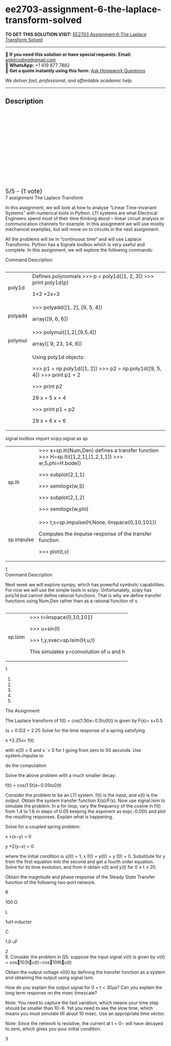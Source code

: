 # ee2703-assignment-6-the-laplace-transform-solved
**TO GET THIS SOLUTION VISIT:** [EE2703 Assignment 6-The Laplace Transform Solved](https://www.ankitcodinghub.com/product/ee2703-assignment-6-the-laplace-transform-solved-2/)


---

📩 **If you need this solution or have special requests:** **Email:** ankitcoding@gmail.com  
📱 **WhatsApp:** +1 419 877 7882  
📄 **Get a quote instantly using this form:** [Ask Homework Questions](https://www.ankitcodinghub.com/services/ask-homework-questions/)

*We deliver fast, professional, and affordable academic help.*

---

<h2>Description</h2>



<div class="kk-star-ratings kksr-auto kksr-align-center kksr-valign-top" data-payload="{&quot;align&quot;:&quot;center&quot;,&quot;id&quot;:&quot;92146&quot;,&quot;slug&quot;:&quot;default&quot;,&quot;valign&quot;:&quot;top&quot;,&quot;ignore&quot;:&quot;&quot;,&quot;reference&quot;:&quot;auto&quot;,&quot;class&quot;:&quot;&quot;,&quot;count&quot;:&quot;1&quot;,&quot;legendonly&quot;:&quot;&quot;,&quot;readonly&quot;:&quot;&quot;,&quot;score&quot;:&quot;5&quot;,&quot;starsonly&quot;:&quot;&quot;,&quot;best&quot;:&quot;5&quot;,&quot;gap&quot;:&quot;4&quot;,&quot;greet&quot;:&quot;Rate this product&quot;,&quot;legend&quot;:&quot;5\/5 - (1 vote)&quot;,&quot;size&quot;:&quot;24&quot;,&quot;title&quot;:&quot;EE2703 Assignment 6-The Laplace Transform Solved&quot;,&quot;width&quot;:&quot;138&quot;,&quot;_legend&quot;:&quot;{score}\/{best} - ({count} {votes})&quot;,&quot;font_factor&quot;:&quot;1.25&quot;}">

<div class="kksr-stars">

<div class="kksr-stars-inactive">
            <div class="kksr-star" data-star="1" style="padding-right: 4px">


<div class="kksr-icon" style="width: 24px; height: 24px;"></div>
        </div>
            <div class="kksr-star" data-star="2" style="padding-right: 4px">


<div class="kksr-icon" style="width: 24px; height: 24px;"></div>
        </div>
            <div class="kksr-star" data-star="3" style="padding-right: 4px">


<div class="kksr-icon" style="width: 24px; height: 24px;"></div>
        </div>
            <div class="kksr-star" data-star="4" style="padding-right: 4px">


<div class="kksr-icon" style="width: 24px; height: 24px;"></div>
        </div>
            <div class="kksr-star" data-star="5" style="padding-right: 4px">


<div class="kksr-icon" style="width: 24px; height: 24px;"></div>
        </div>
    </div>

<div class="kksr-stars-active" style="width: 138px;">
            <div class="kksr-star" style="padding-right: 4px">


<div class="kksr-icon" style="width: 24px; height: 24px;"></div>
        </div>
            <div class="kksr-star" style="padding-right: 4px">


<div class="kksr-icon" style="width: 24px; height: 24px;"></div>
        </div>
            <div class="kksr-star" style="padding-right: 4px">


<div class="kksr-icon" style="width: 24px; height: 24px;"></div>
        </div>
            <div class="kksr-star" style="padding-right: 4px">


<div class="kksr-icon" style="width: 24px; height: 24px;"></div>
        </div>
            <div class="kksr-star" style="padding-right: 4px">


<div class="kksr-icon" style="width: 24px; height: 24px;"></div>
        </div>
    </div>
</div>


<div class="kksr-legend" style="font-size: 19.2px;">
            5/5 - (1 vote)    </div>
    </div>
<div class="page" title="Page 1">
<div class="layoutArea">
<div class="column">
7 assignment The Laplace Transform

In this assignment, we will look at how to analyse “Linear Time-invariant Systems” with numerical tools in Python. LTI systems are what Electrical Engineers spend most of their time thinking about – linear circuit analysis or communication channels for example. In this assignment we will use mostly mechanical examples, but will move on to circuits in the next assignment.

All the problems will be in “continuous time” and will use Laplace Transforms. Python has a Signals toolbox which is very useful and complete. In this assignment, we will explore the following commands:

Command Description

</div>
</div>
<table>
<tbody>
<tr>
<td>
<div class="layoutArea">
<div class="column">
poly1d

</div>
</div>
</td>
<td>
<div class="layoutArea">
<div class="column">
Defines polynomials &gt;&gt;&gt; p = poly1d([1, 2, 3]) &gt;&gt;&gt; print poly1d(p)

1×2 +2x+3

</div>
</div>
</td>
</tr>
<tr>
<td>
<div class="layoutArea">
<div class="column">
polyadd

</div>
</div>
</td>
<td>
<div class="layoutArea">
<div class="column">
&gt;&gt;&gt; polyadd([1, 2], [9, 5, 4])

array([9, 6, 6])

</div>
</div>
</td>
</tr>
<tr>
<td>
<div class="layoutArea">
<div class="column">
polymul

</div>
</div>
</td>
<td>
<div class="layoutArea">
<div class="column">
&gt;&gt;&gt; polymul([1,2],[9,5,4])

array([ 9, 23, 14, 8])

</div>
</div>
</td>
</tr>
<tr>
<td></td>
<td>
<div class="layoutArea">
<div class="column">
Using poly1d objects:

&gt;&gt;&gt; p1 = np.poly1d([1, 2]) &gt;&gt;&gt; p2 = np.poly1d([9, 5, 4]) &gt;&gt;&gt; print p1 + 2

&gt;&gt;&gt; print p2

29 x + 5 x + 4

&gt;&gt;&gt; print p1 + p2

29 x + 6 x + 6

</div>
</div>
</td>
</tr>
</tbody>
</table>
<div class="layoutArea">
<div class="column">
signal toolbox import scipy.signal as sp

</div>
</div>
<table>
<tbody>
<tr>
<td>
<div class="layoutArea">
<div class="column">
sp.lti

</div>
</div>
</td>
<td>
<div class="layoutArea">
<div class="column">
&gt;&gt;&gt; s=sp.lti(Num,Den) defines a transfer function &gt;&gt;&gt; H=sp.lti([1,2,1],[1,2,1,1]) &gt;&gt;&gt; w,S,phi=H.bode()

&gt;&gt;&gt; subplot(2,1,1)

&gt;&gt;&gt; semilogx(w,S)

&gt;&gt;&gt; subplot(2,1,2)

&gt;&gt;&gt; semilogx(w,phi)

</div>
</div>
</td>
</tr>
<tr>
<td>
<div class="layoutArea">
<div class="column">
sp.impulse

</div>
</div>
</td>
<td>
<div class="layoutArea">
<div class="column">
&gt;&gt;&gt; t,x=sp.impulse(H,None, linspace(0,10,101))

Computes the impulse response of the transfer function

&gt;&gt;&gt; plot(t,x)

</div>
</div>
</td>
</tr>
</tbody>
</table>
<div class="layoutArea">
<div class="column">
1

</div>
</div>
</div>
<div class="page" title="Page 2">
<div class="layoutArea">
<div class="column">
Command Description

Next week we will explore sympy, which has powerful symbolic capabilities. For now we will use the simple tools in scipy. Unfortunately, scipy has poly1d but cannot define rational functions. That is why we define transfer functions using Num,Den rather than as a rational function of s.

</div>
</div>
<table>
<tbody>
<tr>
<td>
<div class="layoutArea">
<div class="column">
sp.lsim

</div>
</div>
</td>
<td>
<div class="layoutArea">
<div class="column">
&gt;&gt;&gt; t=linspace(0,10,101)

&gt;&gt;&gt; u=sin(t)

&gt;&gt;&gt; t,y,svec=sp.lsim(H,u,t)

This simulates y=convolution of u and h

</div>
</div>
</td>
</tr>
</tbody>
</table>
<div class="layoutArea">
<div class="column">
1

1.

2.

3.

4.

5.

</div>
<div class="column">
The Assignment

The Laplace transform of f(t) = cos(1.5t)e−0.5tu0(t) is given by F(s)= s+0.5

(s + 0.5)2 + 2.25 Solve for the time response of a spring satisfying

x ̈+2.25x= f(t)

with x(0) = 0 and x ̇ = 0 for t going from zero to 50 seconds. Use system.impulse to

do the computation

Solve the above problem with a much smaller decay:

f(t) = cos(1.5t)e−0.05tu0(t)

Consider the problem to be an LTI system. f(t) is the input, and x(t) is the output. Obtain the system transfer function X(s)/F(s). Now use signal.lsim to simulate the problem. In a for loop, vary the frequency of the cosine in f(t) from 1.4 to 1.6 in steps of 0.05 keeping the exponent as exp(−0.05t) and plot the resulting responses. Explain what is happening.

Solve for a coupled spring problem:

x ̈+(x−y) = 0

y ̈+2(y−x) = 0

where the initial condition is x(0) = 1, x ̇(0) = y(0) = y ̇(0) = 0. Substitute for y from the first equation into the second and get a fourth order equation. Solve for its time evolution, and from it obtain x(t) and y(t) for 0 ≤ t ≤ 20.

Obtain the magnitude and phase response of the Steady State Transfer function of the following two-port network.

</div>
</div>
<div class="layoutArea">
<div class="column">
R

100 Ω

</div>
<div class="column">
L

1uH inductor

</div>
</div>
<div class="layoutArea">
<div class="column">
C

1.0 uF

</div>
</div>
<div class="layoutArea">
<div class="column">
2

</div>
</div>
</div>
<div class="page" title="Page 3">
<div class="layoutArea">
<div class="column">
6. Consider the problem in Q5. suppose the input signal vi(t) is given by vi(t) = cos􏰀103t􏰁u(t)−cos􏰂106t􏰃u(t)

Obtain the output voltage v0(t) by defining the transfer function as a system and obtaining the output using signal.lsim.

How do you explain the output signal for 0 &lt; t &lt; 30μs? Can you explain the long term response on the msec timescale?

Note: You need to capture the fast variation, which means your time step should be smaller than 10−6. Yet you need to see the slow time, which means you must simulate till about 10 msec. Use an appropriate time vector.

Note: Since the network is resistive, the current at t = 0− will have decayed to zero, which gives you your initial condition.

</div>
</div>
<div class="layoutArea">
<div class="column">
3

</div>
</div>
</div>
